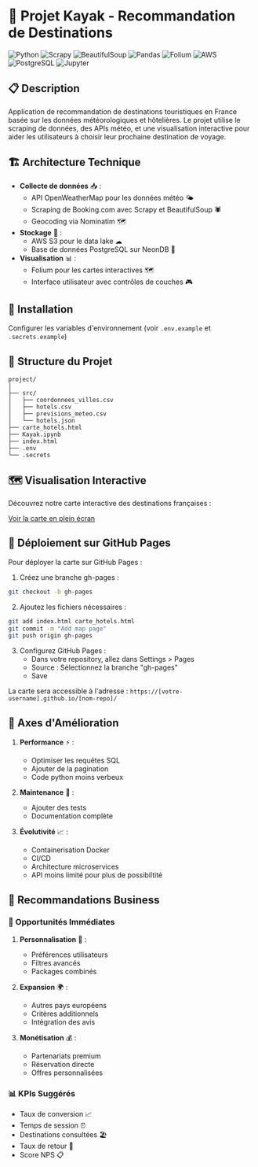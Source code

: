 # 🏨 Projet Kayak - Recommandation de Destinations

![Python](https://img.shields.io/badge/Python-3.11+-blue.svg)
![Scrapy](https://img.shields.io/badge/Scrapy-2.11+-green.svg)
![BeautifulSoup](https://img.shields.io/badge/BeautifulSoup4-4.12+-lightgrey.svg)
![Pandas](https://img.shields.io/badge/Pandas-2.0+-green.svg)
![Folium](https://img.shields.io/badge/Folium-0.14+-orange.svg)
![AWS](https://img.shields.io/badge/AWS%20S3-blue.svg)
![PostgreSQL](https://img.shields.io/badge/PostgreSQL-15+-316192.svg)
![Jupyter](https://img.shields.io/badge/Jupyter-Notebook-orange.svg)

## 📋 Description
Application de recommandation de destinations touristiques en France basée sur les données météorologiques et hôtelières. Le projet utilise le scraping de données, des APIs météo, et une visualisation interactive pour aider les utilisateurs à choisir leur prochaine destination de voyage.

## 🏗 Architecture Technique
- **Collecte de données** 📥 :
  - API OpenWeatherMap pour les données météo 🌤
  - Scraping de Booking.com avec Scrapy et BeautifulSoup 🕷
  - Geocoding via Nominatim 🗺
- **Stockage** 💾 :
  - AWS S3 pour le data lake ☁
  - Base de données PostgreSQL sur NeonDB 🐘
- **Visualisation** 📊 :
  - Folium pour les cartes interactives 🗺
  - Interface utilisateur avec contrôles de couches 🎮

## 🚀 Installation

Configurer les variables d'environnement (voir `.env.example` et `.secrets.example`)

## 📂 Structure du Projet
```
project/
│
├── src/
│   ├── coordonnees_villes.csv
│   ├── hotels.csv
│   ├── previsions_meteo.csv
│   └── hotels.json
├── carte_hotels.html
├── Kayak.ipynb
├── index.html
├── .env
└── .secrets
```

## 🗺️ Visualisation Interactive

Découvrez notre carte interactive des destinations françaises :

[Voir la carte en plein écran](https://rom1legrand.github.io/MLE-B1-CollectAndManage-Plan-your_trip_Booking/)

## 🚀 Déploiement sur GitHub Pages

Pour déployer la carte sur GitHub Pages :

1. Créez une branche gh-pages :
```bash
git checkout -b gh-pages
```

2. Ajoutez les fichiers nécessaires :
```bash
git add index.html carte_hotels.html
git commit -m "Add map page"
git push origin gh-pages
```

3. Configurez GitHub Pages :
   - Dans votre repository, allez dans Settings > Pages
   - Source : Sélectionnez la branche "gh-pages"
   - Save

La carte sera accessible à l'adresse : `https://[votre-username].github.io/[nom-repo]/`

## 🔄 Axes d'Amélioration
1. **Performance** ⚡ :
   - Optimiser les requêtes SQL
   - Ajouter de la pagination
   - Code python moins verbeux

2. **Maintenance** 🔧 :
   - Ajouter des tests
   - Documentation complète

3. **Évolutivité** 📈 :
   - Containerisation Docker
   - CI/CD
   - Architecture microservices
   - API moins limité pour plus de possibiltité

## 💼 Recommandations Business

### 🎯 Opportunités Immédiates
1. **Personnalisation** 👤 :
   - Préférences utilisateurs
   - Filtres avancés
   - Packages combinés

2. **Expansion** 🌍 :
   - Autres pays européens
   - Critères additionnels
   - Intégration des avis

3. **Monétisation** 💰 :
   - Partenariats premium
   - Réservation directe
   - Offres personnalisées

### 📊 KPIs Suggérés
- Taux de conversion 📈
- Temps de session ⏰
- Destinations consultées 🏖
- Taux de retour 🔄
- Score NPS 📋
